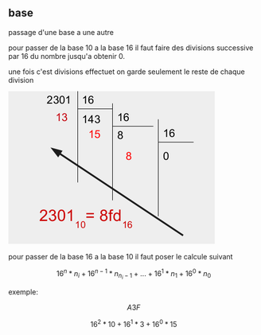 ## base 

passage d'une base a une autre

pour passer de la base 10 a la base 16 il faut faire des divisions successive par 16 du nombre jusqu'a obtenir 0.

une fois c'est divisions effectuet on garde seulement le reste de chaque division

![chronologie](../../assets/seconde/internet/div_16.png)

pour passer de la base 16 a la base 10 il faut poser le calcule suivant

$$16^n*n_i + 16^{n-1} * n_{n_i-1} + ... + 16^1*n_1 + 16^0*n_0$$

exemple:

$$A3F$$

$$16^2*10 + 16^1 * 3 + 16^0*15$$
